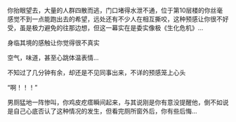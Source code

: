 你抬眼望去，大量的人群四散而逃，门口堵得水泄不通，位于第10层楼的你丝毫感觉不到一点能跑出去的希望，远处还有不少人在相互撕咬，这种预感让你很不好受，虽是极力避免的往那边想，但这一幕实在是委实像极《生化危机》...

身临其境的感触让你觉得很不真实

空气，味道，甚至心跳体温表情...

不知过了几分钟有余，却还是不见同事出来，不详的预感笼上心头

“啊！！！”

男厕猛地一阵惨叫，你鸡皮疙瘩瞬间起来，与其说刚是你有意没提醒他，倒不如说是自己心底否认了这种情况的发生，但看完厕所窗外后，你有些后悔...

